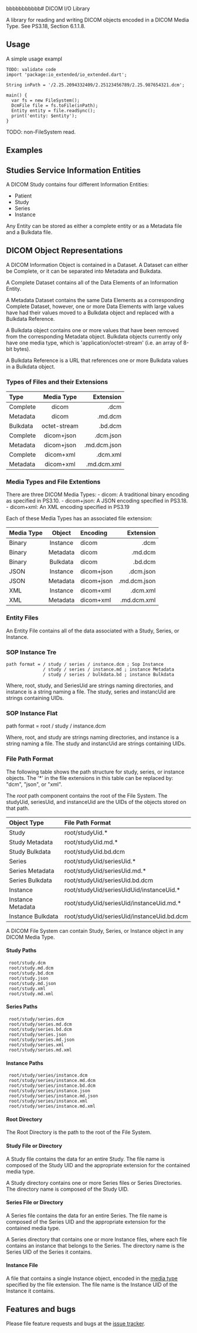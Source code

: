 bbbbbbbbbbb# DICOM I/O Library

A library for reading and writing DICOM objects encoded in a
DICOM Media Type. See PS3.18, Section 6.1.1.8.

## Usage

A simple usage exampl

    TODO: validate code
    import 'package:io_extended/io_extended.dart';
    
    String inPath = '/2.25.2094332409/2.25123456789/2.25.987654321.dcm';

    main() {
      var fs = new FileSystem();
      DcmFile file = fs.toFile(inPath);
      Entity entity = file.readSync();
      print('entity: $entity');
    }
   TODO: non-FileSystem read.
## Examples

## Studies Service Information Entities

A DICOM Study contains four different Information Entities:

- Patient
- Study
- Series
- Instance

Any Entity can be stored as either a complete entity or as a  Metadata file and a Bulkdata file.

## DICOM Object Representations

A DICOM Information Object is contained in a Dataset.  A Dataset can either be Complete, or it 
can be separated into Metadata and Bulkdata. 

A Complete Dataset contains all of the Data Elements of an Information Entity.

A Metadata Dataset contains the same Data Elements as a corresponding Complete Dataset, however, one
 or more Data Elements with large values have had their values moved to a Bulkdata object and 
 replaced with a Bulkdata Reference.

A Bulkdata object contains one or more values that have been removed from the corresponding
Metadata object. Bulkdata objects currently only have one media type, which is 
'application/octet-stream' (i.e. an array of 8-bit bytes). 
 
A Bulkdata Reference is a URL that references one or more Bulkdata values in a Bulkdata object.

### Types of Files and their Extensions

| Type       | Media Type   |    Extension |
| :---       |  :----:      |         ---: |
| Complete   | dicom        |         .dcm |
| Metadata   | dicom        |      .md.dcm |
| Bulkdata   | octet-stream |      .bd.dcm |
| Complete   | dicom+json   |    .dcm.json |
| Metadata   | dicom+json   | .md.dcm.json |
| Complete   | dicom+xml    |     .dcm.xml |
| Metadata   | dicom+xml    |  .md.dcm.xml |


### Media Types and File Extentions

There are three DICOM Media Types:
    - dicom: A traditional binary encoding as specified in PS3.10.
    - dicom+json: A JSON encoding specified in PS3.18.
    - dicom+xml: An XML encoding specified in PS3.19

Each of these Media Types has an associated file extension:

| Media Type | Object   | Encoding   | Extension    |
|:----       | :----:   |  :----     |        ----: |
| Binary     | Instance | dicom      | .dcm         |
| Binary     | Metadata | dicom      | .md.dcm      |
| Binary     | Bulkdata | dicom      | .bd.dcm      |
| JSON       | Instance | dicom+json | .dcm.json    |
| JSON       | Metadata | dicom+json | .md.dcm.json |
| XML        | Instance | dicom+xml  | .dcm.xml     |
| XML        | Metadata | dicom+xml  | .md.dcm.xml  |


### Entity Files

An Entity File contains all of the data associated with a Study, Series, or Instance.

### SOP Instance Tre

    path format = / study / series / instance.dcm ; Sop Instance
                  / study / series / instance.md ; instance Metadata
                  / study / series / bulkdata.bd ; instance Bulkdata

Where, root, study, and SeriesUid are strings naming directories, and instance is a string
naming a file. The study, series and instancUid are strings containing UIDs.

### SOP Instance Flat

path format = root / study / instance.dcm

Where, root, and study are strings naming directories, and instance is a string
naming a file. The study and instancUid are strings containing UIDs.



### File Path Format

The following table shows the path structure for study, series, or instance objects.  The '*' in 
the file extensions in this table can be replaced by: "dcm", "json", or "xml".

The *root* path component contains the root of the File System. The studyUid, seriesUid, and 
instanceUid are the UIDs of the objects stored on that path.

| **Object Type**   | **File Path Format** |
| :----             | :----            |
| Study             | root/studyUid.* |
| Study Metadata    | root/studyUid.md.* |
| Study Bulkdata    | root/studyUid.bd.dcm |
| Series            | root/studyUid/seriesUid.*  |
| Series Metadata   | root/studyUid/seriesUid.md.*  |
| Series Bulkdata   | root/studyUid/seriesUid.bd.dcm  |
| Instance          | root/studyUid/seriesUidUid/instanceUid.*  |
| Instance Metadata | root/studyUid/seriesUid/instanceUid.md.* |
| Instance Bulkdata | root/studyUid/seriesUid/instanceUid.bd.dcm  |


A DICOM File System can contain Study, Series, or Instance object in any DICOM Media Type.


#### Study Paths
     
     root/study.dcm
     root/study.md.dcm
     root/study.bd.dcm
     root/study.json
     root/study.md.json
     root/study.xml
     root/study.md.xml
                
#### Series Paths

     root/study/series.dcm
     root/study/series.md.dcm
     root/study/series.bd.dcm
     root/study/series.json
     root/study/series.md.json
     root/study/series.xml
     root/study/series.md.xml
     
#### Instance Paths

     root/study/series/instance.dcm  
     root/study/series/instance.md.dcm
     root/study/series/instance.bd.dcm
     root/study/series/instance.json  
     root/study/series/instance.md.json
     root/study/series/instance.xml
     root/study/series/instance.md.xml 

#### Root Directory

The Root Directory is the path to the root of the File
System.

#### Study File or Directory

A Study file contains the data for an entire Study. The file name is composed of the Study UID 
and the appropriate extension for the contained media type.

A Study directory contains one or more Series files or Series Directories. The directory name is 
composed of the Study UID.

#### Series File or Directory

A Series file contains the data for an entire Series. The file name is composed of the Series UID 
and the appropriate extension for the contained media type.

A Series directory that contains one or more Instance files, where each file contains an instance
that belongs to the Series. The directory name is the Series UID of the Series it contains.

#### Instance File

A file that contains a single Instance object, encoded in the [media type][MediaType] specified by
the file extension. The file name is the Instance UID of the Instance it contains.


## Features and bugs

Please file feature requests and bugs at the [issue tracker][tracker].

[MediaType]:
    http://dicom.nema.org/medical/dicom/current/output/html/part18.html#sect_6.1.1
[tracker]: http://example.com/issues/replaceme
